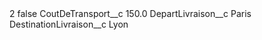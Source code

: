 <?xml version="1.0" encoding="UTF-8"?>
<CustomMetadata xmlns="http://soap.sforce.com/2006/04/metadata" xmlns:xsi="http://www.w3.org/2001/XMLSchema-instance" xmlns:xsd="http://www.w3.org/2001/XMLSchema">
    <label>2</label>
    <protected>false</protected>
    <values>
        <field>CoutDeTransport__c</field>
        <value xsi:type="xsd:double">150.0</value>
    </values>
    <values>
        <field>DepartLivraison__c</field>
        <value xsi:type="xsd:string">Paris</value>
    </values>
    <values>
        <field>DestinationLivraison__c</field>
        <value xsi:type="xsd:string">Lyon</value>
    </values>
</CustomMetadata>

